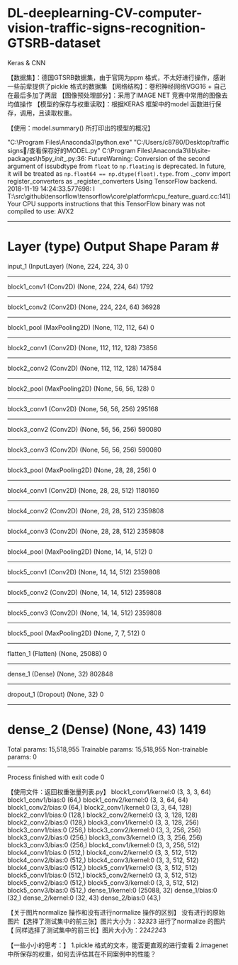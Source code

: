 # DL-deeplearning-CV-computer-vision-traffic-signs-recognition-GTSRB-dataset
Keras &amp; CNN


【数据集】：德国GTSRB数据集，由于官网为ppm 格式，不太好进行操作，感谢一些前辈提供了pickle 格式的数据集
【网络结构】：卷积神经网络VGG16 + 自己在最后多加了两层
【图像预处理部分】：采用了IMAGE NET 竞赛中常用的图像去均值操作
【模型的保存与权重读取】：根据KERAS 框架中的model 函数进行保存，调用，且读取权重。



【使用：model.summary() 所打印出的模型的概况】

"C:\Program Files\Anaconda3\python.exe" "C:/Users/c8780/Desktop/traffic signs/查看保存好的MODEL.py"
C:\Program Files\Anaconda3\lib\site-packages\h5py\__init__.py:36: FutureWarning: Conversion of the second argument of issubdtype from `float` to `np.floating` is deprecated. In future, it will be treated as `np.float64 == np.dtype(float).type`.
  from ._conv import register_converters as _register_converters
Using TensorFlow backend.
2018-11-19 14:24:33.577698: I T:\src\github\tensorflow\tensorflow\core\platform\cpu_feature_guard.cc:141] Your CPU supports instructions that this TensorFlow binary was not compiled to use: AVX2
_________________________________________________________________
Layer (type)                 Output Shape              Param #   
=================================================================
input_1 (InputLayer)         (None, 224, 224, 3)       0         
_________________________________________________________________
block1_conv1 (Conv2D)        (None, 224, 224, 64)      1792      
_________________________________________________________________
block1_conv2 (Conv2D)        (None, 224, 224, 64)      36928     
_________________________________________________________________
block1_pool (MaxPooling2D)   (None, 112, 112, 64)      0         
_________________________________________________________________
block2_conv1 (Conv2D)        (None, 112, 112, 128)     73856     
_________________________________________________________________
block2_conv2 (Conv2D)        (None, 112, 112, 128)     147584    
_________________________________________________________________
block2_pool (MaxPooling2D)   (None, 56, 56, 128)       0         
_________________________________________________________________
block3_conv1 (Conv2D)        (None, 56, 56, 256)       295168    
_________________________________________________________________
block3_conv2 (Conv2D)        (None, 56, 56, 256)       590080    
_________________________________________________________________
block3_conv3 (Conv2D)        (None, 56, 56, 256)       590080    
_________________________________________________________________
block3_pool (MaxPooling2D)   (None, 28, 28, 256)       0         
_________________________________________________________________
block4_conv1 (Conv2D)        (None, 28, 28, 512)       1180160   
_________________________________________________________________
block4_conv2 (Conv2D)        (None, 28, 28, 512)       2359808   
_________________________________________________________________
block4_conv3 (Conv2D)        (None, 28, 28, 512)       2359808   
_________________________________________________________________
block4_pool (MaxPooling2D)   (None, 14, 14, 512)       0         
_________________________________________________________________
block5_conv1 (Conv2D)        (None, 14, 14, 512)       2359808   
_________________________________________________________________
block5_conv2 (Conv2D)        (None, 14, 14, 512)       2359808   
_________________________________________________________________
block5_conv3 (Conv2D)        (None, 14, 14, 512)       2359808   
_________________________________________________________________
block5_pool (MaxPooling2D)   (None, 7, 7, 512)         0         
_________________________________________________________________
flatten_1 (Flatten)          (None, 25088)             0         
_________________________________________________________________
dense_1 (Dense)              (None, 32)                802848    
_________________________________________________________________
dropout_1 (Dropout)          (None, 32)                0         
_________________________________________________________________
dense_2 (Dense)              (None, 43)                1419      
=================================================================
Total params: 15,518,955
Trainable params: 15,518,955
Non-trainable params: 0
_________________________________________________________________

Process finished with exit code 0



【使用文件：返回权重张量列表.py】
block1_conv1/kernel:0 (3, 3, 3, 64)
block1_conv1/bias:0 (64,)
block1_conv2/kernel:0 (3, 3, 64, 64)
block1_conv2/bias:0 (64,)
block2_conv1/kernel:0 (3, 3, 64, 128)
block2_conv1/bias:0 (128,)
block2_conv2/kernel:0 (3, 3, 128, 128)
block2_conv2/bias:0 (128,)
block3_conv1/kernel:0 (3, 3, 128, 256)
block3_conv1/bias:0 (256,)
block3_conv2/kernel:0 (3, 3, 256, 256)
block3_conv2/bias:0 (256,)
block3_conv3/kernel:0 (3, 3, 256, 256)
block3_conv3/bias:0 (256,)
block4_conv1/kernel:0 (3, 3, 256, 512)
block4_conv1/bias:0 (512,)
block4_conv2/kernel:0 (3, 3, 512, 512)
block4_conv2/bias:0 (512,)
block4_conv3/kernel:0 (3, 3, 512, 512)
block4_conv3/bias:0 (512,)
block5_conv1/kernel:0 (3, 3, 512, 512)
block5_conv1/bias:0 (512,)
block5_conv2/kernel:0 (3, 3, 512, 512)
block5_conv2/bias:0 (512,)
block5_conv3/kernel:0 (3, 3, 512, 512)
block5_conv3/bias:0 (512,)
dense_1/kernel:0 (25088, 32)
dense_1/bias:0 (32,)
dense_2/kernel:0 (32, 43)
dense_2/bias:0 (43,)


【关于图片normalize 操作和没有进行normalize 操作的区别】
没有进行的原始图片【选择了测试集中的前三张】图片大小为：32*32*3
进行了normalize 的图片 【 同样选择了测试集中的前三长】图片大小为：224*224*3




【一些小小的思考：】
1.pickle 格式的文本，能否更直观的进行查看
2.imagenet 中所保存的权重，如何去评估其在不同案例中的性能？











